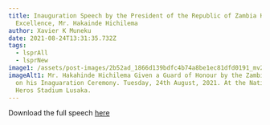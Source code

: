 ```yaml
---
title: Inauguration Speech by the President of the Republic of Zambia His
  Excellence, Mr. Hakainde Hichilema
author: Xavier K Muneku
date: 2021-08-24T13:31:35.732Z
tags:
  - lsprAll
  - lsprNew
image1: /assets/post-images/2b52ad_1866d139bdfc4b74a8be1ec81dfd0191_mv2.jpg
imageAlt1: Mr. Hakahinde Hichilema Given a Guard of Honour by the Zambian Army
  on his Inaguaration Ceremony. Tuesday, 24th August, 2021. At the National
  Heros Stadium Lusaka.
---
```

Download the full speech [here](/assets/documents/speeches/PRESIDENT-HAKAINDE-HICHILEMA-DELIVERS-INAUGURAL-SPEECH.pdf)